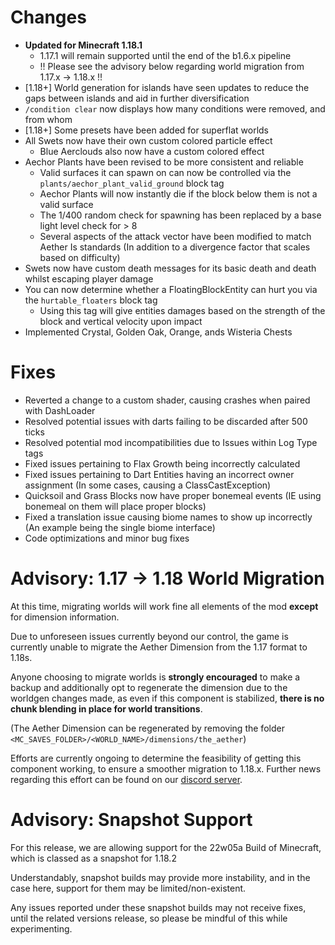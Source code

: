 # Changes

- **Updated for Minecraft 1.18.1**
  - 1.17.1 will remain supported until the end of the b1.6.x pipeline
  - !! Please see the advisory below regarding world migration from 1.17.x -> 1.18.x !!
- [1.18+] World generation for islands have seen updates to reduce the gaps between islands and aid in further diversification
- `/condition clear` now displays how many conditions were removed, and from whom
- [1.18+] Some presets have been added for superflat worlds
- All Swets now have their own custom colored particle effect
  - Blue Aerclouds also now have a custom colored effect
- Aechor Plants have been revised to be more consistent and reliable
  - Valid surfaces it can spawn on can now be controlled via the `plants/aechor_plant_valid_ground` block tag
  - Aechor Plants will now instantly die if the block below them is not a valid surface
  - The 1/400 random check for spawning has been replaced by a base light level check for > 8
  - Several aspects of the attack vector have been modified to match Aether Is standards (In addition to a divergence factor that scales based on difficulty)
- Swets now have custom death messages for its basic death and death whilst escaping player damage
- You can now determine whether a FloatingBlockEntity can hurt you via the `hurtable_floaters` block tag
  - Using this tag will give entities damages based on the strength of the block and vertical velocity upon impact
- Implemented Crystal, Golden Oak, Orange, ands Wisteria Chests

# Fixes

- Reverted a change to a custom shader, causing crashes when paired with DashLoader
- Resolved potential issues with darts failing to be discarded after 500 ticks
- Resolved potential mod incompatibilities due to Issues within Log Type tags
- Fixed issues pertaining to Flax Growth being incorrectly calculated
- Fixed issues pertaining to Dart Entities having an incorrect owner assignment (In some cases, causing a ClassCastException)
- Quicksoil and Grass Blocks now have proper bonemeal events (IE using bonemeal on them will place proper blocks)
- Fixed a translation issue causing biome names to show up incorrectly (An example being the single biome interface)
- Code optimizations and minor bug fixes

# Advisory: 1.17 -> 1.18 World Migration

At this time, migrating worlds will work fine all elements of the mod **except** for dimension information.

Due to unforeseen issues currently beyond our control, the game is currently unable to migrate the Aether Dimension from the 1.17 format to 1.18s.

Anyone choosing to migrate worlds is **strongly encouraged** to make a backup and additionally opt to regenerate the dimension due to the worldgen changes made,
as even if this component is stabilized, **there is no chunk blending in place for world transitions**.

(The Aether Dimension can be regenerated by removing the folder `<MC_SAVES_FOLDER>/<WORLD_NAME>/dimensions/the_aether`)

Efforts are currently ongoing to determine the feasibility of getting this component working, to ensure a smoother migration to 1.18.x.
Further news regarding this effort can be found on our [discord server](https://discord.com/invite/wmMa47n).

# Advisory: Snapshot Support

For this release, we are allowing support for the 22w05a Build of Minecraft, which is classed as a snapshot for 1.18.2

Understandably, snapshot builds may provide more instability, and in the case here, support for them may be limited/non-existent.

Any issues reported under these snapshot builds may not receive fixes, until the related versions release, so please be mindful of this while experimenting.
